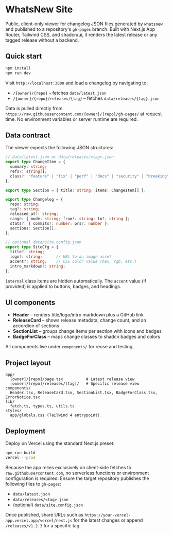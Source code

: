 # WhatsNew Site

Public, client-only viewer for changelog JSON files generated by [`whatsnew`](https://github.com/whatsnew-dev/whatsnew) and published to a repository's `gh-pages` branch. Built with Next.js App Router, Tailwind CSS, and shadcn/ui, it renders the latest release or any tagged release without a backend.

## Quick start

```bash
npm install
npm run dev
```

Visit `http://localhost:3000` and load a changelog by navigating to:

- `/{owner}/{repo}` – fetches `data/latest.json`
- `/{owner}/{repo}/releases/{tag}` – fetches `data/releases/{tag}.json`

Data is pulled directly from `https://raw.githubusercontent.com/{owner}/{repo}/gh-pages/` at request time. No environment variables or server runtime are required.

## Data contract

The viewer expects the following JSON structures:

```ts
// data/latest.json or data/releases/<tag>.json
export type ChangeItem = {
  summary: string;
  refs?: string[];
  class?: "feature" | "fix" | "perf" | "docs" | "security" | "breaking" | "internal";
};

export type Section = { title: string; items: ChangeItem[] };

export type Changelog = {
  repo: string;
  tag?: string;
  released_at?: string;
  range: { mode: string; from?: string; to?: string };
  stats?: { commits?: number; prs?: number };
  sections: Section[];
};

// optional data/site.config.json
export type SiteCfg = {
  title?: string;
  logo?: string;      // URL to an image asset
  accent?: string;    // CSS color value (hex, rgb, etc.)
  intro_markdown?: string;
};
```

`internal` class items are hidden automatically. The `accent` value (if provided) is applied to buttons, badges, and headings.

## UI components

- **Header** – renders title/logo/intro markdown plus a GitHub link
- **ReleaseCard** – shows release metadata, change count, and an accordion of sections
- **SectionList** – groups change items per section with icons and badges
- **BadgeForClass** – maps change classes to shadcn badges and colors

All components live under `components/` for reuse and testing.

## Project layout

```
app/
  [owner]/[repo]/page.tsx          # Latest release view
  [owner]/[repo]/releases/[tag]/   # Specific release view
components/
  Header.tsx, ReleaseCard.tsx, SectionList.tsx, BadgeForClass.tsx, ErrorNotice.tsx
lib/
  fetch.ts, types.ts, utils.ts
styles/
  app/globals.css (Tailwind 4 entrypoint)
```

## Deployment

Deploy on Vercel using the standard Next.js preset:

```bash
npm run build
vercel --prod
```

Because the app relies exclusively on client-side fetches to `raw.githubusercontent.com`, no serverless functions or environment configuration is required. Ensure the target repository publishes the following files to `gh-pages`:

- `data/latest.json`
- `data/releases/<tag>.json`
- (optional) `data/site.config.json`

Once published, share URLs such as `https://your-vercel-app.vercel.app/vercel/next.js` for the latest changes or append `/releases/v1.2.3` for a specific tag.
